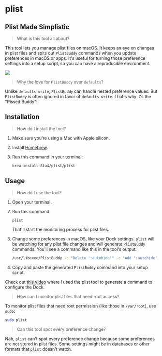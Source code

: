 # plist

## Plist Made Simplistic

> What is this tool all about?

This tool lets you manage plist files on macOS. It keeps an eye on changes in plist files and spits out `PlistBuddy` commands when you update preferences in macOS or apps. It's useful for turning those preference settings into a setup script, so you can have a reproducible environment.

[![](https://raw.githubusercontent.com/8ta4/plist-media/f271d49d4c8616afcc99e5c515ca192103001507/timeline.gif)](https://youtu.be/-gOFmlQP9IA)

> Why the love for `PlistBuddy` over `defaults`?

Unlike `defaults write`, `PlistBuddy` can handle nested preference values. But `PlistBuddy` is often ignored in favor of `defaults write`. That's why it's the "Pissed Buddy"!

## Installation

> How do I install the tool?

1. Make sure you're using a Mac with Apple silicon.

1. Install [Homebrew](https://brew.sh/#install).

1. Run this command in your terminal:

   ```sh
   brew install 8ta4/plist/plist
   ```

## Usage

> How do I use the tool?

1. Open your terminal.

1. Run this command:

   ```bash
   plist
   ```

   That'll start the monitoring process for plist files.

1. Change some preferences in macOS, like your Dock settings. `plist` will be watching for any plist file changes and will generate `PlistBuddy` commands. You'll see a command like this in the tool's output:

   ```bash
   /usr/libexec/PlistBuddy -c "Delete ':autohide'" -c "Add ':autohide' bool 'true'" "$HOME/Library/Preferences/com.apple.dock.plist"
   ```

1. Copy and paste the generated `PlistBuddy` command into your setup script.

Check out [this video](https://youtu.be/XvtGb3GxfWw?t=8272) where I used the plist tool to generate a command to configure the Dock.

> How can I monitor plist files that need root access?

To monitor plist files that need root permission (like those in `/var/root`), use `sudo`:

```bash
sudo plist
```

> Can this tool spot every preference change?

Nah, `plist` can't spot every preference change because some preferences are not stored in plist files. Some settings might be in databases or other formats that `plist` doesn't watch.
